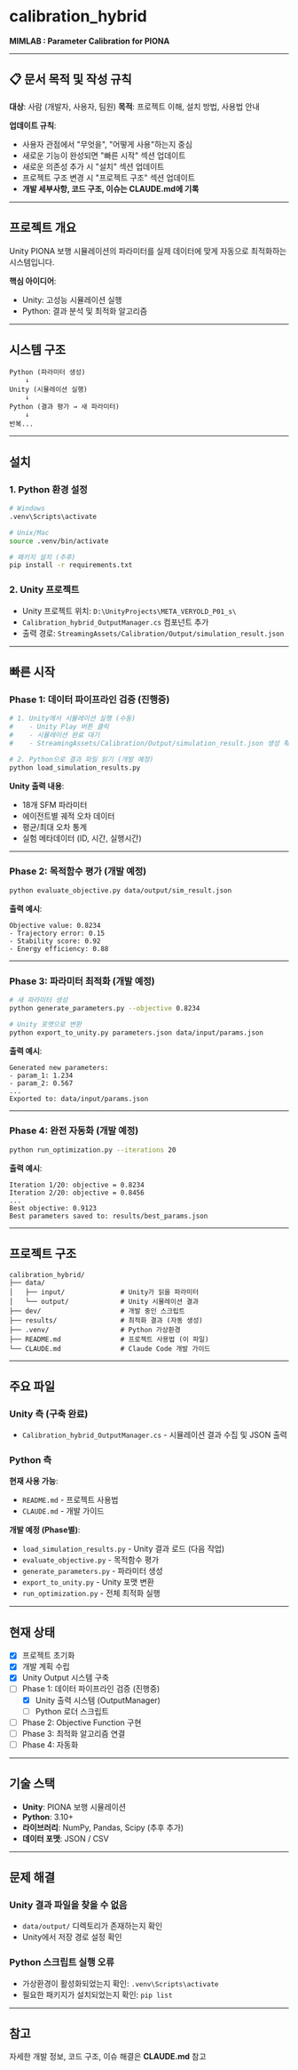 # calibration_hybrid

**MIMLAB : Parameter Calibration for PIONA**

---

## 📋 문서 목적 및 작성 규칙

**대상**: 사람 (개발자, 사용자, 팀원)
**목적**: 프로젝트 이해, 설치 방법, 사용법 안내

**업데이트 규칙**:
- 사용자 관점에서 "무엇을", "어떻게 사용"하는지 중심
- 새로운 기능이 완성되면 "빠른 시작" 섹션 업데이트
- 새로운 의존성 추가 시 "설치" 섹션 업데이트
- 프로젝트 구조 변경 시 "프로젝트 구조" 섹션 업데이트
- **개발 세부사항, 코드 구조, 이슈는 CLAUDE.md에 기록**

---

## 프로젝트 개요

Unity PIONA 보행 시뮬레이션의 파라미터를 실제 데이터에 맞게 자동으로 최적화하는 시스템입니다.

**핵심 아이디어**:
- Unity: 고성능 시뮬레이션 실행
- Python: 결과 분석 및 최적화 알고리즘

---

## 시스템 구조

```
Python (파라미터 생성)
    ↓
Unity (시뮬레이션 실행)
    ↓
Python (결과 평가 → 새 파라미터)
    ↓
반복...
```

---

## 설치

### 1. Python 환경 설정
```bash
# Windows
.venv\Scripts\activate

# Unix/Mac
source .venv/bin/activate

# 패키지 설치 (추후)
pip install -r requirements.txt
```

### 2. Unity 프로젝트
- Unity 프로젝트 위치: `D:\UnityProjects\META_VERYOLD_P01_s\`
- `Calibration_hybrid_OutputManager.cs` 컴포넌트 추가
- 출력 경로: `StreamingAssets/Calibration/Output/simulation_result.json`

---

## 빠른 시작

### Phase 1: 데이터 파이프라인 검증 (진행중)

```bash
# 1. Unity에서 시뮬레이션 실행 (수동)
#    - Unity Play 버튼 클릭
#    - 시뮬레이션 완료 대기
#    - StreamingAssets/Calibration/Output/simulation_result.json 생성 확인

# 2. Python으로 결과 파일 읽기 (개발 예정)
python load_simulation_results.py
```

**Unity 출력 내용**:
- 18개 SFM 파라미터
- 에이전트별 궤적 오차 데이터
- 평균/최대 오차 통계
- 실험 메타데이터 (ID, 시간, 실행시간)

---

### Phase 2: 목적함수 평가 (개발 예정)

```bash
python evaluate_objective.py data/output/sim_result.json
```

**출력 예시**:
```
Objective value: 0.8234
- Trajectory error: 0.15
- Stability score: 0.92
- Energy efficiency: 0.88
```

---

### Phase 3: 파라미터 최적화 (개발 예정)

```bash
# 새 파라미터 생성
python generate_parameters.py --objective 0.8234

# Unity 포맷으로 변환
python export_to_unity.py parameters.json data/input/params.json
```

**출력 예시**:
```
Generated new parameters:
- param_1: 1.234
- param_2: 0.567
...
Exported to: data/input/params.json
```

---

### Phase 4: 완전 자동화 (개발 예정)

```bash
python run_optimization.py --iterations 20
```

**출력 예시**:
```
Iteration 1/20: objective = 0.8234
Iteration 2/20: objective = 0.8456
...
Best objective: 0.9123
Best parameters saved to: results/best_params.json
```

---

## 프로젝트 구조

```
calibration_hybrid/
├── data/
│   ├── input/              # Unity가 읽을 파라미터
│   └── output/             # Unity 시뮬레이션 결과
├── dev/                    # 개발 중인 스크립트
├── results/                # 최적화 결과 (자동 생성)
├── .venv/                  # Python 가상환경
├── README.md               # 프로젝트 사용법 (이 파일)
└── CLAUDE.md               # Claude Code 개발 가이드
```

---

## 주요 파일

### Unity 측 (구축 완료)
- `Calibration_hybrid_OutputManager.cs` - 시뮬레이션 결과 수집 및 JSON 출력

### Python 측
**현재 사용 가능**:
- `README.md` - 프로젝트 사용법
- `CLAUDE.md` - 개발 가이드

**개발 예정 (Phase별)**:
- `load_simulation_results.py` - Unity 결과 로드 (다음 작업)
- `evaluate_objective.py` - 목적함수 평가
- `generate_parameters.py` - 파라미터 생성
- `export_to_unity.py` - Unity 포맷 변환
- `run_optimization.py` - 전체 최적화 실행

---

## 현재 상태

- [x] 프로젝트 초기화
- [x] 개발 계획 수립
- [x] Unity Output 시스템 구축
- [ ] Phase 1: 데이터 파이프라인 검증 (진행중)
  - [x] Unity 출력 시스템 (OutputManager)
  - [ ] Python 로더 스크립트
- [ ] Phase 2: Objective Function 구현
- [ ] Phase 3: 최적화 알고리즘 연결
- [ ] Phase 4: 자동화

---

## 기술 스택

- **Unity**: PIONA 보행 시뮬레이션
- **Python**: 3.10+
- **라이브러리**: NumPy, Pandas, Scipy (추후 추가)
- **데이터 포맷**: JSON / CSV

---

## 문제 해결

### Unity 결과 파일을 찾을 수 없음
- `data/output/` 디렉토리가 존재하는지 확인
- Unity에서 저장 경로 설정 확인

### Python 스크립트 실행 오류
- 가상환경이 활성화되었는지 확인: `.venv\Scripts\activate`
- 필요한 패키지가 설치되었는지 확인: `pip list`

---

## 참고

자세한 개발 정보, 코드 구조, 이슈 해결은 **CLAUDE.md** 참고